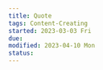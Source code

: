 ```yaml
---
title: Quote
tags: Content-Creating    
started: 2023-03-03 Fri
due: 
modified: 2023-04-10 Mon
status: 
---
```

